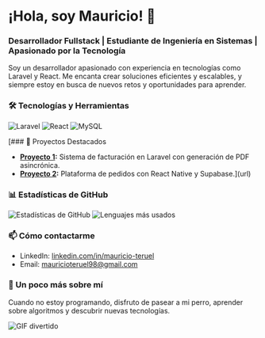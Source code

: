 # ¡Hola, soy Mauricio! 👋

### Desarrollador Fullstack | Estudiante de Ingeniería en Sistemas | Apasionado por la Tecnología

Soy un desarrollador apasionado con experiencia en tecnologías como Laravel y React. Me encanta crear soluciones eficientes y escalables, y siempre estoy en busca de nuevos retos y oportunidades para aprender.

### 🛠️ Tecnologías y Herramientas

![Laravel](https://img.shields.io/badge/-Laravel-FF2D20?style=flat&logo=laravel&logoColor=white) 
![React](https://img.shields.io/badge/-React-61DAFB?style=flat&logo=react&logoColor=white) 
![MySQL](https://img.shields.io/badge/-MySQL-4479A1?style=flat&logo=mysql&logoColor=white)

[### 🚀 Proyectos Destacados

- **[Proyecto 1](https://github.com/MauricioTeruel98/creacionestries):** Sistema de facturación en Laravel con generación de PDF asincrónica.
- **[Proyecto 2](https://github.com/MauricioTeruel98):** Plataforma de pedidos con React Native y Supabase.](url)

### 📊 Estadísticas de GitHub

![Estadísticas de GitHub](https://github-readme-stats.vercel.app/api?username=MauricioTeruel98&show_icons=true&theme=radical)
![Lenguajes más usados](https://github-readme-stats.vercel.app/api/top-langs/?username=MauricioTeruel98&layout=compact&theme=radical)

### 📫 Cómo contactarme

- LinkedIn: [linkedin.com/in/mauricio-teruel](https://www.linkedin.com/in/mauricio-teruel/)
- Email: mauricioteruel98@gmail.com

### 🌱 Un poco más sobre mí

Cuando no estoy programando, disfruto de pasear a mi perro, aprender sobre algoritmos y descubrir nuevas tecnologías.

![GIF divertido](https://media.giphy.com/media/13HgwGsXF0aiGY/giphy.gif)
